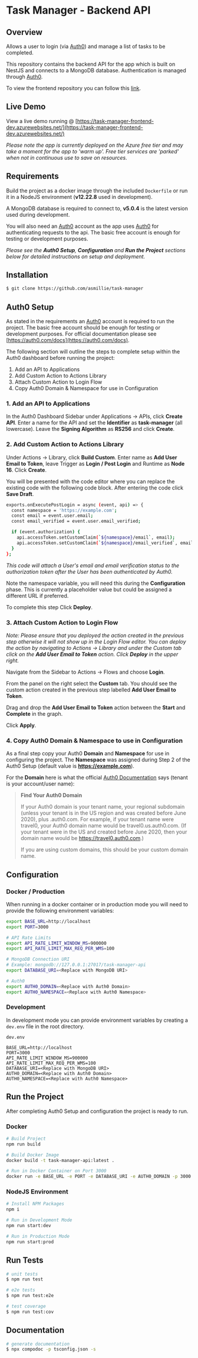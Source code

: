 # Task Manager - Backend API

## Overview

Allows a user to login (via [Auth0](https://auth0.com/)) and manage a list of tasks to be completed.

This repository contains the backend API for the app which is built on NestJS and connects to a MongoDB database. Authentication is managed through [Auth0](https://auth0.com/).

To view the frontend repository you can follow this [link](https://github.com/asmillie/task-manager-frontend).

## Live Demo

View a live demo running @ [https://task-manager-frontend-dev.azurewebsites.net/](https://task-manager-frontend-dev.azurewebsites.net/)

_Please note the app is currently deployed on the Azure free tier and may take a moment for the app to 'warm up'. Free tier services are 'parked' when not in continuous use to save on resources._

## Requirements

Build the project as a docker image through the included `Dockerfile` or run it in a NodeJS environment (**v12.22.8** used in development).

A MongoDB database is required to connect to, **v5.0.4** is the latest version used during development.

You will also need an [Auth0](https://auth0.com/) account as the app uses [Auth0](https://auth0.com/) for authenticating requests to the api. The basic free account is enough for testing or development purposes. 

*Please see the **Auth0 Setup**, **Configuration** and **Run the Project** sections below for detailed instructions on setup and deployment.*

## Installation

```bash
$ git clone https://github.com/asmillie/task-manager
```

## Auth0 Setup
As stated in the requirements an [Auth0](https://auth0.com/) account is required to run the project. The basic free account should be enough for testing or development purposes. For official documentation please see [https://auth0.com/docs](https://auth0.com/docs).

The following section will outline the steps to complete setup within the Auth0 dashboard before running the project:

1. Add an API to Applications
2. Add Custom Action to Actions Library
3. Attach Custom Action to Login Flow
4. Copy Auth0 Domain & Namespace for use in Configuration

### 1. Add an API to Applications

In the Auth0 Dashboard Sidebar under Applications -> APIs, click **Create API**. Enter a name for the API and set the **Identifier** as **task-manager** (all lowercase). Leave the **Signing Algorithm** as **RS256** and click **Create**.

### 2. Add Custom Action to Actions Library

Under Actions -> Library, click **Build Custom**. Enter name as **Add User Email to Token**, leave Trigger as **Login / Post Login** and Runtime as **Node 16**. Click **Create**.

You will be presented with the code editor where you can replace the existing code with the following code block. After entering the code click **Save Draft**.

```bash
exports.onExecutePostLogin = async (event, api) => {
  const namespace = 'https://example.com';
  const email = event.user.email;
  const email_verified = event.user.email_verified;

  if (event.authorization) {
    api.accessToken.setCustomClaim(`${namespace}/email`, email);
    api.accessToken.setCustomClaim(`${namespace}/email_verified`, email_verified);
  }
};
```
 _This code will attach a User's email and email verification status to the authorization token after the User has been authenticated by Auth0._

Note the namespace variable, you will need this during the **Configuration** phase. This is currently a placeholder value but could be assigned a different URL if preferred.

To complete this step Click **Deploy**.

### 3. Attach Custom Action to Login Flow

_Note: Please ensure that you deployed the action created in the previous step otherwise it will not show up in the Login Flow editor. You can deploy the action by navigating to Actions -> Library and under the Custom tab click on the **Add User Email to Token** action. Click **Deploy** in the upper right._

Navigate from the Sidebar to Actions -> Flows and choose **Login**.

From the panel on the right select the **Custom** tab. You should see the custom action created in the previous step labelled **Add User Email to Token**.

Drag and drop the **Add User Email to Token** action between the **Start** and **Complete** in the graph.

Click **Apply**.

### 4. Copy Auth0 Domain & Namespace to use in Configuration

As a final step copy your Auth0  **Domain** and **Namespace** for use in configuring the project. The **Namespace** was assigned during Step 2 of the Auth0 Setup (default value is **https://example.com**).

For the **Domain** here is what the official [Auth0 Documentation](https://auth0.com/docs) says (tenant is your account/user name):

>**Find Your Auth0 Domain**
>
>If your Auth0 domain is your tenant name, your regional subdomain (unless your tenant is in the US region and was created before June 2020), plus .auth0.com. For example, if your tenant name were travel0, your Auth0 domain name would be travel0.us.auth0.com. (If your tenant were in the US and created before June 2020, then your domain name would be https://travel0.auth0.com.)
>
>If you are using custom domains, this should be your custom domain name.

## Configuration

### **Docker / Production**
When running in a docker container or in production mode you will need to provide the following environment variables:

```bash
export BASE_URL=http://localhost
export PORT=3000

# API Rate Limits
export API_RATE_LIMIT_WINDOW_MS=900000
export API_RATE_LIMIT_MAX_REQ_PER_WMS=100

# MongoDB Connection URI
# Example: mongodb://127.0.0.1:27017/task-manager-api
export DATABASE_URI=<Replace with MongoDB URI>

# Auth0
export AUTH0_DOMAIN=<Replace with Auth0 Domain>
export AUTH0_NAMESPACE=<Replace with Auth0 Namespace>
```

### **Development**
In development mode you can provide environment variables by creating a `dev.env` file in the root directory.

`dev.env`
```
BASE_URL=http://localhost
PORT=3000
API_RATE_LIMIT_WINDOW_MS=900000
API_RATE_LIMIT_MAX_REQ_PER_WMS=100
DATABASE_URI=<Replace with MongoDB URI>
AUTH0_DOMAIN=<Replace with Auth0 Domain>
AUTH0_NAMESPACE=<Replace with Auth0 Namespace>
```

## Run the Project

After completing Auth0 Setup and configuration the project is ready to run.

### **Docker**
```bash
# Build Project
npm run build

# Build Docker Image
docker build -t task-manager-api:latest .

# Run in Docker Container on Port 3000
docker run -e BASE_URL -e PORT -e DATABASE_URI -e AUTH0_DOMAIN -p 3000:3000 --name "task_manager-backend" -d task-manager-api:latest
```

### **NodeJS Environment**
```bash
# Install NPM Packages
npm i

# Run in Development Mode
npm run start:dev

# Run in Production Mode
npm run start:prod
```

## Run Tests

```bash
# unit tests
$ npm run test

# e2e tests
$ npm run test:e2e

# test coverage
$ npm run test:cov
```

## Documentation

```bash
# generate documentation
$ npx compodoc -p tsconfig.json -s

```

